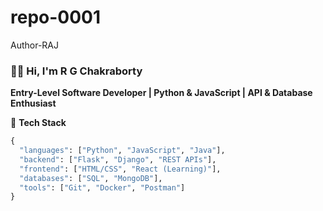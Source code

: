 # repo-0001
Author-RAJ
### 👨‍💻 Hi, I'm **R G Chakraborty**  
**Entry-Level Software Developer | Python & JavaScript | API & Database Enthusiast**  

🔧 **Tech Stack**  
```python
{
  "languages": ["Python", "JavaScript", "Java"],
  "backend": ["Flask", "Django", "REST APIs"],
  "frontend": ["HTML/CSS", "React (Learning)"],
  "databases": ["SQL", "MongoDB"],
  "tools": ["Git", "Docker", "Postman"]
}
